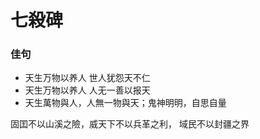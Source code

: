 # 七殺碑

### 佳句

- 天生万物以养人 世人犹怨天不仁
- 天生万物以养人 人无一善以报天
- 天生萬物與人，人無一物與天；鬼神明明，自思自量



固囯不以山溪之險，威天下不以兵革之利， 域民不以封疆之界
